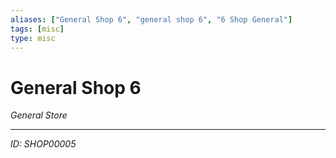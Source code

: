 ```yaml
---
aliases: ["General Shop 6", "general shop 6", "6 Shop General"]
tags: [misc]
type: misc
---
```


# General Shop 6

*General Store*

---
*ID: SHOP00005*